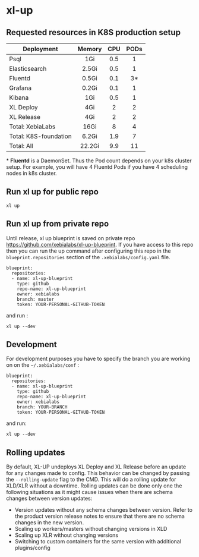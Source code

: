 # xl-up

## Requested resources in K8S production setup

| Deployment            | Memory | CPU | PODs |
| --------------------- | :----: | :-: | :--: |
| Psql                  |  1Gi   | 0.5 |  1   |
| Elasticsearch         | 2.5Gi  | 0.5 |  1   |
| Fluentd               | 0.5Gi  | 0.1 | 3\*  |
| Grafana               | 0.2Gi  | 0.1 |  1   |
| Kibana                |  1Gi   | 0.5 |  1   |
| XL Deploy             |  4Gi   |  2  |  2   |
| XL Release            |  4Gi   |  2  |  2   |
| Total: XebiaLabs      |  16Gi  |  8  |  4   |
| Total: K8S-foundation | 6.2Gi  | 1.9 |  7   |
| Total: All            | 22.2Gi | 9.9 |  11  |

\* **Fluentd** is a DaemonSet. Thus the Pod count depends on your k8s cluster setup. For example, you will have 4 Fluentd Pods if you have 4 scheduling nodes in k8s cluster.

## Run xl up for public repo

`xl up`

## Run xl up from private repo

Until release, xl up blueprint is saved on private repo https://github.com/xebialabs/xl-up-blueprint. If you have access to this repo then you can run the up command after configuring this repo in the `blueprint.repositories` section of the `.xebialabs/config.yaml` file.

```
blueprint:
  repositories:
  - name: xl-up-blueprint
    type: github
    repo-name: xl-up-blueprint
    owner: xebialabs
    branch: master
    token: YOUR-PERSONAL-GITHUB-TOKEN

```

and run :

`xl up --dev`

## Development

For development purposes you have to specify the branch you are working on on the `~/.xebialabs/conf` :

```
blueprint:
  repositories:
  - name: xl-up-blueprint
    type: github
    repo-name: xl-up-blueprint
    owner: xebialabs
    branch: YOUR-BRANCH
    token: YOUR-PERSONAL-GITHUB-TOKEN

```

and run:

`xl up --dev`

## Rolling updates

By default, XL-UP undeploys XL Deploy and XL Release before an update for any changes made to config. This behavior can be changed by passing the `--rolling-update` flag to the CMD. This will do a rolling update for XLD/XLR without a downtime. Rolling updates can be done only one the following situations as it might cause issues when there are schema changes between version updates:

-   Version updates without any schema changes between version. Refer to the product version release notes to ensure that there are no schema changes in the new version.
-   Scaling up workers/masters without changing versions in XLD
-   Scaling up XLR without changing versions
-   Switching to custom containers for the same version with additional plugins/config
